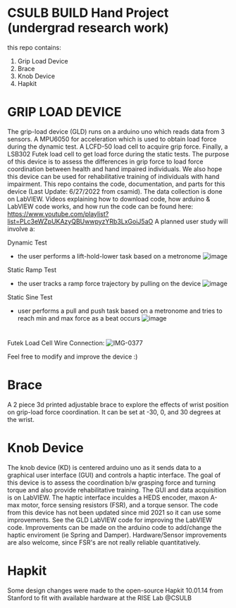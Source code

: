 # CSULB BUILD Hand Project (undergrad research work)
this repo contains:
1) Grip Load Device
2) Brace
3) Knob Device
4) Hapkit

# GRIP LOAD DEVICE
The grip-load device (GLD) runs on a arduino uno which reads data from 3 sensors. A MPU6050 for acceleration which is used to obtain load force during the dynamic test. A LCFD-50 load cell to acquire grip force. Finally, a LSB302 Futek load cell to get load force during the static tests. The purpose of this device is to assess the differences in grip force to load force coordination between health and hand impaired individuals. We also hope this device can be used for rehabilitative training of individuals with hand impairment. This repo contains the code, documentation, and parts for this device (Last Update: 6/27/2022 from csamid). The data collection is done on LabVIEW.
Videos explaining how to download code, how arduino & LabVIEW code works, and how run the code can be found here: https://www.youtube.com/playlist?list=PLc3eWZpUKAzyQBUwwpyzYRb3LxGoiJ5aO 
A planned user study will involve a:

Dynamic Test
  - the user performs a lift-hold-lower task based on a metronome
  ![image](https://user-images.githubusercontent.com/85626643/176099929-5e86ee02-7bb1-499f-91a9-f4ee0fa400f1.png)
  
Static Ramp Test
  - the user tracks a ramp force trajectory by pulling on the device
  ![image](https://user-images.githubusercontent.com/85626643/176100437-8bb12e90-0106-477e-bd89-19ee52723d55.png)
  
Static Sine Test
  - user performs a pull and push task based on a metronome and tries to reach min and max force as a beat occurs
  ![image](https://user-images.githubusercontent.com/85626643/176100964-ee5dc6c3-88e7-4444-a6d7-b5ff76effa38.png)
# 
Futek Load Cell Wire Connection:
![IMG-0377](https://user-images.githubusercontent.com/85626643/176093601-97614e21-ff5e-4d98-8d21-9f3b018974cd.jpg)

Feel free to modify and improve the device :)

# Brace
A 2 piece 3d printed adjustable brace to explore the effects of wrist position on grip-load force coordination. It can be set at -30, 0, and 30 degrees at the wrist.

# Knob Device
The knob device (KD) is centered arduino uno as it sends data to a graphical user interface (GUI) and controls a haptic interface. The goal of this device is to assess the coordination b/w grasping force and turning torque and also provide rehabilitative training. The GUI and data acquisition is on LabVIEW. The haptic interface inculdes a HEDS encoder, maxon A-max motor, force sensing resistors (FSR), and a torque sensor. The code from this device has not been updated since mid 2021 so it can use some improvements. See the GLD LabVIEW code for improving the LabVIEW code. Improvements can be made on the arduino code to add/change the haptic enviroment (ie Spring and Damper). Hardware/Sensor improvements are also welcome, since FSR's are not really reliable quantitatively. 

# Hapkit
Some design changes were made to the open-source Hapkit 10.01.14 from Stanford to fit with available hardware at the RISE Lab @CSULB 
